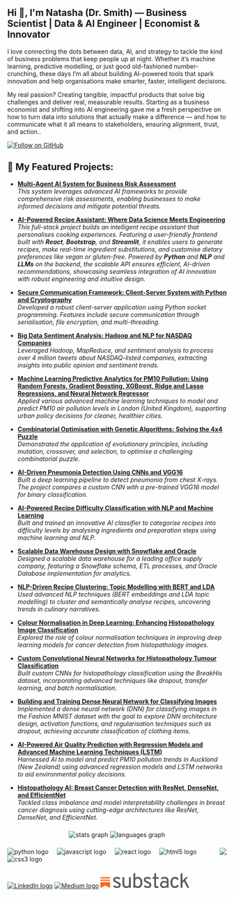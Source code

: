 <h2 align="left">Hi 👋, I'm Natasha (Dr. Smith) — Business Scientist | Data & AI Engineer | Economist & Innovator</h2>
<p align="left">
I love connecting the dots between data, AI, and strategy to tackle the kind of business problems that keep people up at night. Whether it’s machine learning, predictive modelling, or just good old-fashioned number-crunching, these days I’m all about building AI-powered tools that spark innovation and help organisations make smarter, faster, intelligent decisions. 
  
My real passion? Creating tangible, impactful products that solve big challenges and deliver real, measurable results. Starting as a business economist and shifting into AI engineering gave me a fresh perspective on how to turn data into solutions that actually make a difference — and how to communicate what it all means to stakeholders, ensuring alignment, trust, and action..

</p>


[![Follow on GitHub](https://img.shields.io/github/followers/drnsmith?label=Follow&style=social)](https://github.com/drnsmith)

###
<h2>💼 My Featured Projects:</h2>

- **[Multi-Agent AI System for Business Risk Assessment]([https://github.com/drnsmith/AIAssistantRecipe](https://github.com/drnsmith/Multi-AgentAI-Business-Risk-Assessment))**  
  _This system leverages advanced AI frameworks to provide comprehensive risk assessments, enabling businesses to make informed decisions and mitigate potential threats._

- **[AI-Powered Recipe Assistant: Where Data Science Meets Engineering](https://github.com/drnsmith/AIAssistantRecipe)**  
  _This full-stack project builds an intelligent recipe assistant that personalises cooking experiences. Featuring a user-friendly frontend built with **React**, **Bootstrap**, and **Streamlit**, it enables users to generate recipes, make real-time ingredient substitutions, and customise dietary preferences like vegan or gluten-free. Powered by **Python** and **NLP** and **LLMs** on the backend, the scalable API ensures efficient, AI-driven recommendations, showcasing seamless integration of AI innovation with robust engineering and intuitive design._
  
- **[Secure Communication Framework: Client-Server System with Python and Cryptography](https://github.com/drnsmith/Client-Server-Network-Socket-Programming)**  
  _Developed a robust client-server application using Python socket programming. Features include secure communication through serialisation, file encryption, and multi-threading._

- **[Big Data Sentiment Analysis: Hadoop and NLP for NASDAQ Companies](https://github.com/drnsmith/sentiment-analysis-NASDAQ-companies-Tweets)**  
  _Leveraged Hadoop, MapReduce, and sentiment analysis to process over 4 million tweets about NASDAQ-listed companies, extracting insights into public opinion and sentiment trends._

- **[Machine Learning Predictive Analytics for PM10 Pollution: Using Random Forests, Gradient Boosting, XGBoost, Ridge and Lasso Regressions, and Neural Network Regressor](https://github.com/drnsmith/PM-London-Pollution)**  
  _Applied various advanced machine learning techniques to model and predict PM10 air pollution levels in London (United Kingdom), supporting urban policy decisions for cleaner, healthier cities._

- **[Combinatorial Optimisation with Genetic Algorithms: Solving the 4x4 Puzzle](https://github.com/drnsmith/Solving-a-4x4-Letter-Placement-Puzzle-Using-Genetic-Algorithms)**  
  _Demonstrated the application of evolutionary principles, including mutation, crossover, and selection, to optimise a challenging combinatorial puzzle._

- **[AI-Driven Pneumonia Detection Using CNNs and VGG16](https://github.com/drnsmith/pneumonia-detection-CNN)**  
  _Built a deep learning pipeline to detect pneumonia from chest X-rays. The project compares a custom CNN with a pre-trained VGG16 model for binary classification._

- **[AI-Powered Recipe Difficulty Classification with NLP and Machine Learning](https://github.com/drnsmith/AI-Recipe-Classifier)**  
  _Built and trained an innovative AI classifier to categorise recipes into difficulty levels by analysing ingredients and preparation steps using machine learning and NLP._

- **[Scalable Data Warehouse Design with Snowflake and Oracle](https://github.com/drnsmith/warehouse-management-system)**  
  _Designed a scalable data warehouse for a leading office supply company, featuring a Snowflake schema, ETL processes, and Oracle Database implementation for analytics._

- **[NLP-Driven Recipe Clustering: Topic Modelling with BERT and LDA](https://github.com/drnsmith/RecipeNLG-Topic-Modelling-and-Clustering)**  
  _Used advanced NLP techniques (BERT embeddings and LDA topic modelling) to cluster and semantically analyse recipes, uncovering trends in culinary narratives._

- **[Colour Normalisation in Deep Learning: Enhancing Histopathology Image Classification](https://github.com/drnsmith/ColourNorm-Histopathology-DeepLearning)**  
  _Explored the role of colour normalisation techniques in improving deep learning models for cancer detection from histopathology images._

- **[Custom Convolutional Neural Networks for Histopathology Tumour Classification](https://github.com/drnsmith/Custom-CNNs-Histopathology-Classification)**  
  _Built custom CNNs for histopathology classification using the BreakHis dataset, incorporating advanced techniques like dropout, transfer learning, and batch normalisation._

- **[Building and Training Dense Neural Network for Classifying Images](https://github.com/drnsmith/Designing-Dense-NNs-Using-MNIST)**  
  _Implemented a dense neural network (DNN) for classifying images in the Fashion MNIST dataset with the goal to explore DNN architecture design, activation functions, and regularisation techniques such as dropout, achieving accurate classification of clothing items._

- **[AI-Powered Air Quality Prediction with Regression Models and Advanced Machine Learning Techniques (LSTM)](https://github.com/drnsmith/Pollution-Prediction-Auckland)**  
  _Harnessed AI to model and predict PM10 pollution trends in Auckland (New Zealand) using advanced regression models and LSTM networks to aid environmental policy decisions._

- **[Histopathology AI: Breast Cancer Detection with ResNet, DenseNet, and EfficientNet](https://github.com/drnsmith/Histopathology-AI-BreastCancer)**  
  _Tackled class imbalance and model interpretability challenges in breast cancer diagnosis using cutting-edge architectures like ResNet, DenseNet, and EfficientNet._


###

<div align="center">
  <img src="https://github-readme-stats.vercel.app/api?username=drnsmith&hide_title=false&hide_rank=false&show_icons=true&include_all_commits=true&count_private=true&disable_animations=false&theme=dracula&locale=en&hide_border=false" height="150" alt="stats graph"  />
  <img src="https://github-readme-stats.vercel.app/api/top-langs?username=drnsmith&locale=en&hide_title=false&layout=compact&card_width=320&langs_count=5&theme=dracula&hide_border=false" height="150" alt="languages graph"  />
</div>

###

<img align="right" height="150" src="https://i.imgflip.com/65efzo.gif"  />

###

<div align="left">
  <img src="https://cdn.jsdelivr.net/gh/devicons/devicon/icons/python/python-original.svg" height="30" alt="python logo"  />
  <img width="12" />
  <img src="https://cdn.jsdelivr.net/gh/devicons/devicon/icons/javascript/javascript-original.svg" height="30" alt="javascript logo"  />
  <img width="12" />
  <img src="https://cdn.jsdelivr.net/gh/devicons/devicon/icons/react/react-original.svg" height="30" alt="react logo"  />
  <img width="12" />
  <img src="https://cdn.jsdelivr.net/gh/devicons/devicon/icons/html5/html5-original.svg" height="30" alt="html5 logo"  />
  <img width="12" />
  <img src="https://cdn.jsdelivr.net/gh/devicons/devicon/icons/css3/css3-original.svg" height="30" alt="css3 logo"  />
  <img width="12" />
  
</div>

###

<div align="left">
  <a href="https://www.linkedin.com/in/natalyasmith"><img src="https://img.shields.io/static/v1?message=LinkedIn&logo=linkedin&label=&color=0077B5&logoColor=white&labelColor=&style=for-the-badge" height="35" alt="LinkedIn logo" /></a>
  <a href="https://medium.com/@NeverOblivious"><img src="https://img.shields.io/static/v1?message=Medium&logo=medium&label=&color=12100E&logoColor=white&labelColor=&style=for-the-badge" height="35" alt="Medium logo" /></a>
  <!-- <a href="https://twitter.com/NeverOblivious"><img src="https://img.shields.io/static/v1?message=Twitter&logo=twitter&label=&color=1DA1F2&logoColor=white&labelColor=&style=for-the-badge" height="35" alt="Twitter logo" /></a> -->
  <a href="https://neveroblivious.substack.com/">
    <img src="./substack_wordmark.png" alt="Substack Logo" height="35">
  </a>
</div>



###

